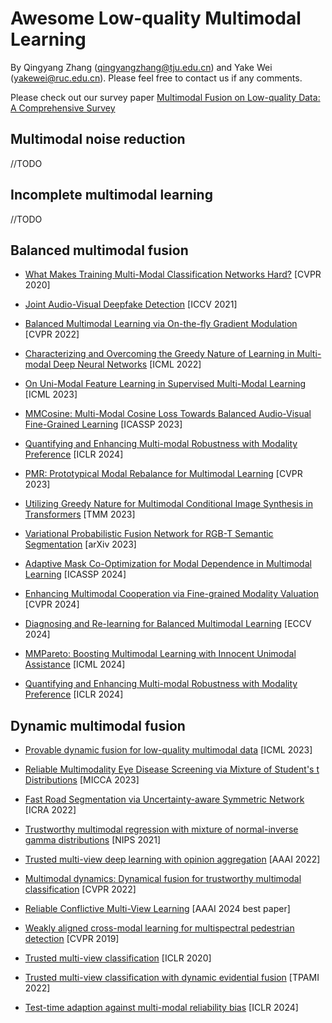 # Awesome Low-quality Multimodal Learning

By Qingyang Zhang (qingyangzhang@tju.edu.cn) and Yake Wei (yakewei@ruc.edu.cn). Please feel free to contact us if any comments.

Please check out our survey paper [Multimodal Fusion on Low-quality Data: A Comprehensive Survey](http://arxiv.org/abs/2404.18947)





## Multimodal noise reduction

//TODO

## Incomplete multimodal learning


//TODO



## Balanced multimodal fusion

- [What Makes Training Multi-Modal Classification Networks Hard?](https://arxiv.org/abs/1905.12681) [CVPR 2020]

- [Joint Audio-Visual Deepfake Detection](https://openaccess.thecvf.com/content/ICCV2021/papers/Zhou_Joint_Audio-Visual_Deepfake_Detection_ICCV_2021_paper.pdf) [ICCV 2021]

- [Balanced Multimodal Learning via On-the-fly Gradient Modulation](https://openaccess.thecvf.com/content/CVPR2022/papers/Peng_Balanced_Multimodal_Learning_via_On-the-Fly_Gradient_Modulation_CVPR_2022_paper.pdf) [CVPR 2022]

- [Characterizing and Overcoming the Greedy Nature of Learning in Multi-modal Deep Neural Networks](https://proceedings.mlr.press/v162/wu22d/wu22d.pdf) [ICML 2022]

- [On Uni-Modal Feature Learning in Supervised Multi-Modal Learning](https://proceedings.mlr.press/v202/du23e/du23e.pdf) [ICML 2023]

- [MMCosine: Multi-Modal Cosine Loss Towards Balanced Audio-Visual Fine-Grained Learning](https://arxiv.org/abs/2303.05338) [ICASSP 2023]

- [Quantifying and Enhancing Multi-modal Robustness with Modality Preference](https://arxiv.org/abs/2402.06244) [ICLR 2024]

- [PMR: Prototypical Modal Rebalance for Multimodal Learning](https://openaccess.thecvf.com/content/CVPR2023/papers/Fan_PMR_Prototypical_Modal_Rebalance_for_Multimodal_Learning_CVPR_2023_paper.pdf) [CVPR 2023]

- [Utilizing Greedy Nature for Multimodal Conditional Image Synthesis in Transformers](https://ieeexplore.ieee.org/document/10184483) [TMM 2023]

- [Variational Probabilistic Fusion Network for RGB-T Semantic Segmentation](https://arxiv.org/abs/2307.08536) [arXiv 2023]

- [Adaptive Mask Co-Optimization for Modal Dependence in Multimodal Learning](https://ieeexplore.ieee.org/document/10096641) [ICASSP 2024]

- [Enhancing Multimodal Cooperation via Fine-grained Modality Valuation](https://arxiv.org/abs/2309.06255) [CVPR 2024]

- [Diagnosing and Re-learning for Balanced Multimodal Learning](https://arxiv.org/pdf/2407.09705) [ECCV 2024]

- [MMPareto: Boosting Multimodal Learning with Innocent Unimodal Assistance](https://arxiv.org/pdf/2405.17730) [ICML 2024]
  
- [Quantifying and Enhancing Multi-modal Robustness with Modality Preference](https://arxiv.org/pdf/2402.06244) [ICLR 2024]

## Dynamic multimodal fusion

- [Provable dynamic fusion for low-quality multimodal data](https://proceedings.mlr.press/v202/zhang23ar/zhang23ar.pdf) [ICML 2023]

- [Reliable Multimodality Eye Disease Screening via Mixture of Student's t Distributions](https://arxiv.org/abs/2303.09790) [MICCA 2023]
- [Fast Road Segmentation via Uncertainty-aware Symmetric Network](https://arxiv.org/abs/2203.04537) [ICRA 2022]
- [Trustworthy multimodal regression with mixture of normal-inverse gamma distributions](https://arxiv.org/abs/2111.08456) [NIPS 2021]
- [Trusted multi-view deep learning with opinion aggregation](https://ojs.aaai.org/index.php/AAAI/article/view/20724) [AAAI 2022]
- [Multimodal dynamics: Dynamical fusion for trustworthy multimodal classification](https://openaccess.thecvf.com/content/CVPR2022/papers/Han_Multimodal_Dynamics_Dynamical_Fusion_for_Trustworthy_Multimodal_Classification_CVPR_2022_paper.pdf) [CVPR 2022]
- [Reliable Conflictive Multi-View Learning](https://arxiv.org/abs/2402.16897) [AAAI 2024 best paper]

- [Weakly aligned cross-modal learning for multispectral pedestrian detection](https://openaccess.thecvf.com/content_ICCV_2019/papers/Zhang_Weakly_Aligned_Cross-Modal_Learning_for_Multispectral_Pedestrian_Detection_ICCV_2019_paper.pdf) [CVPR 2019]
- [Trusted multi-view classification](https://openreview.net/pdf?id=OOsR8BzCnl5) [ICLR 2020]
- [Trusted multi-view classification with dynamic evidential fusion](https://arxiv.org/pdf/2204.11423) [TPAMI 2022]
- [Test-time adaption against multi-modal reliability bias](https://openreview.net/pdf?id=TPZRq4FALB) [ICLR 2024]

